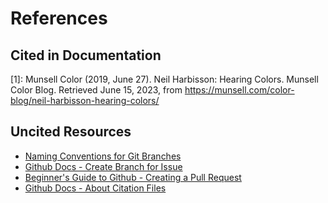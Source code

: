 # References

## Cited in Documentation

[1]: Munsell Color (2019, June 27). Neil Harbisson: Hearing Colors. Munsell Color Blog. Retrieved June 15, 2023, from https://munsell.com/color-blog/neil-harbisson-hearing-colors/

## Uncited Resources

+ [Naming Conventions for Git Branches](https://medium.com/@abhay.pixolo/naming-conventions-for-git-branches-a-cheatsheet-8549feca2534)
+ [Github Docs - Create Branch for Issue](https://docs.github.com/en/issues/tracking-your-work-with-issues/using-issues/creating-a-branch-for-an-issue)
+ [Beginner's Guide to Github - Creating a Pull Request](https://github.blog/developer-skills/github/beginners-guide-to-github-creating-a-pull-request/)
+ [Github Docs - About Citation Files](https://docs.github.com/en/repositories/managing-your-repositorys-settings-and-features/customizing-your-repository/about-citation-files)

